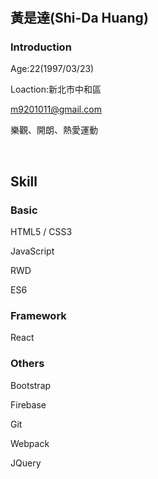 # 
<h2>黃是達(Shi-Da Huang)</h2>
<h3>Introduction</h3>
    <p>Age:22(1997/03/23)</p>
    <p>Loaction:新北市中和區</p>
    <p><a href="mailto:m9201011@gmail.com">m9201011@gmail.com</a></p>
    <p>樂觀、開朗、熱愛運動</p>
    <br/>
    
<h2>Skill</h2>

<h3>Basic</h3>
    <p>HTML5 / CSS3</p>
    <p>JavaScript</p>
    <p>RWD</p>
    <p>ES6</p>

<h3>Framework</h3>
    <p>React</p>

<h3>Others</h3>
    <p>Bootstrap</p>
    <p>Firebase</p>
    <p>Git</p>
    <p>Webpack</p>
    <p>JQuery</p>

